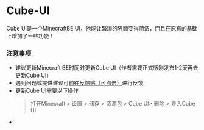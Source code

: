 # Cube-UI
Cube UI是一个MinecraftBE UI，他能让繁琐的界面变得简洁，而且在原有的基础上增加了一些功能！

### 注意事项
- 建议更新Minecraft BE时同时更新Cube UI（作者需要正式版刚发布1-2天再去更新Cube UI）
- 遇到问题或提供建议可[前往反馈贴（可点击）](https://klpbbs.com/thread-39783-1-1.html)进行反馈
- 更新Cube UI需要以下操作
  > 打开Minecraft > 设置 > 储存 > 资源包 > Cube UI> 删除 > 导入Cube UI
- 

